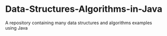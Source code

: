 # Data-Structures-Algorithms-in-Java
A repository containing many data structures and algorithms examples using Java
